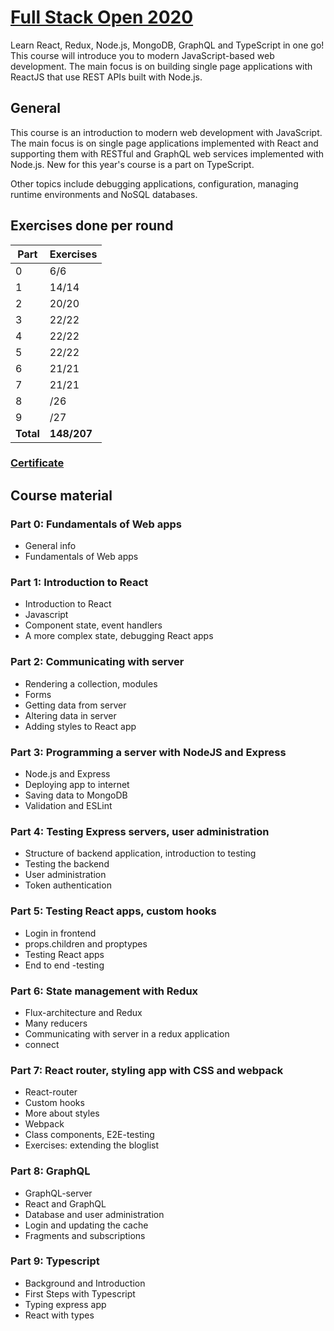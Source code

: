 # [Full Stack Open 2020](https://fullstackopen.com/en/ "Full Stack Open 2020 Homepage")

Learn React, Redux, Node.js, MongoDB, GraphQL and TypeScript in one go! This course will introduce you to modern JavaScript-based web development. The main focus is on building single page applications with ReactJS that use REST APIs built with Node.js.

## General

This course is an introduction to modern web development with JavaScript. The main focus is on single page applications implemented with React and supporting them with RESTful and GraphQL web services implemented with Node.js. New for this year's course is a part on TypeScript.

Other topics include debugging applications, configuration, managing runtime environments and NoSQL databases.

## Exercises done per round

| Part      | Exercises   |
| --------- | ----------- |
| 0         | 6/6         |
| 1         | 14/14       |
| 2         | 20/20       |
| 3         | 22/22       |
| 4         | 22/22       |
| 5         | 22/22       |
| 6         | 21/21       |
| 7         | 21/21       |
| 8         | /26         |
| 9         | /27         |
| **Total** | **148/207** |

### [Certificate](https://studies.cs.helsinki.fi/stats/api/certificate/fullstackopen/en/fadeb0d609282f4fd36570c70db8e945 "Certificate")

## Course material

### Part 0: Fundamentals of Web apps

- General info
- Fundamentals of Web apps

### Part 1: Introduction to React

- Introduction to React
- Javascript
- Component state, event handlers
- A more complex state, debugging React apps

### Part 2: Communicating with server

- Rendering a collection, modules
- Forms
- Getting data from server
- Altering data in server
- Adding styles to React app

### Part 3: Programming a server with NodeJS and Express

- Node.js and Express
- Deploying app to internet
- Saving data to MongoDB
- Validation and ESLint

### Part 4: Testing Express servers, user administration

- Structure of backend application, introduction to testing
- Testing the backend
- User administration
- Token authentication

### Part 5: Testing React apps, custom hooks

- Login in frontend
- props.children and proptypes
- Testing React apps
- End to end -testing

### Part 6: State management with Redux

- Flux-architecture and Redux
- Many reducers
- Communicating with server in a redux application
- connect

### Part 7: React router, styling app with CSS and webpack

- React-router
- Custom hooks
- More about styles
- Webpack
- Class components, E2E-testing
- Exercises: extending the bloglist

### Part 8: GraphQL

- GraphQL-server
- React and GraphQL
- Database and user administration
- Login and updating the cache
- Fragments and subscriptions

### Part 9: Typescript

- Background and Introduction
- First Steps with Typescript
- Typing express app
- React with types
